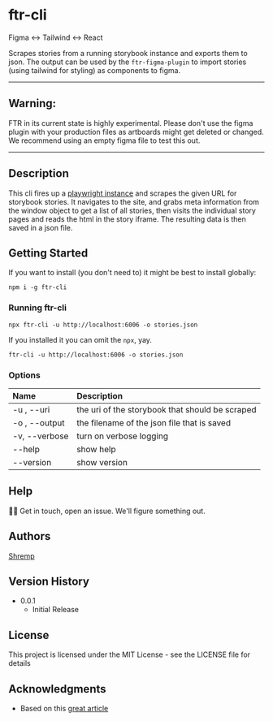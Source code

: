# ftr-cli

Figma <-> Tailwind <-> React

Scrapes stories from a running storybook instance and exports them to json. The output can be used by the `ftr-figma-plugin` to import stories (using tailwind for styling) as components to figma.

---

## Warning:

FTR in its current state is highly experimental. Please don't use the figma plugin with your production files as artboards might get deleted or changed. We recommend using an empty figma file to test this out.

---

## Description

This cli fires up a [playwright instance](https://playwright.dev/) and scrapes the given URL for storybook stories. It navigates to the site, and grabs meta information from the window object to get a list of all stories, then visits the individual story pages and reads the html in the story iframe. The resulting data is then saved in a json file.

## Getting Started

If you want to install (you don't need to) it might be best to install globally:

`npm i -g ftr-cli`

### Running ftr-cli

`npx ftr-cli -u http://localhost:6006 -o stories.json`

If you installed it you can omit the `npx`, yay.

`ftr-cli -u http://localhost:6006 -o stories.json`

### Options

| Name                       | Description                                     |
| :------------------------- | :---------------------------------------------- |
| -u <url>, --uri <url>      | the uri of the storybook that should be scraped |
| -o <file>, --output <file> | the filename of the json file that is saved     |
| -v, --verbose              | turn on verbose logging                         |
| --help                     | show help                                       |
| --version                  | show version                                    |

## Help

🤷‍♂️ Get in touch, open an issue. We'll figure something out.

## Authors

[Shremp](till@eightdaysaweek.cc)

## Version History

- 0.0.1
  - Initial Release

## License

This project is licensed under the MIT License - see the LICENSE file for details

## Acknowledgments

- Based on this [great article](https://medium.com/geekculture/building-a-node-js-cli-with-typescript-packaged-and-distributed-via-homebrew-15ba2fadcb81)
